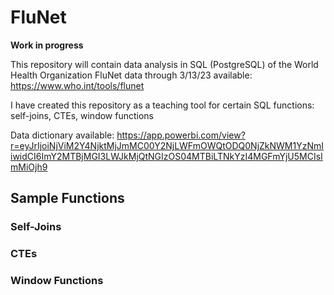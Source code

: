 # FluNet
**Work in progress**

This repository will contain data analysis in SQL (PostgreSQL) of the World Health Organization FluNet data through 3/13/23 available: https://www.who.int/tools/flunet

I have created this repository as a teaching tool for certain SQL functions: self-joins, CTEs, window functions

Data dictionary available: https://app.powerbi.com/view?r=eyJrIjoiNjViM2Y4NjktMjJmMC00Y2NjLWFmOWQtODQ0NjZkNWM1YzNmIiwidCI6ImY2MTBjMGI3LWJkMjQtNGIzOS04MTBiLTNkYzI4MGFmYjU5MCIsImMiOjh9


## Sample Functions

### Self-Joins

### CTEs

### Window Functions
